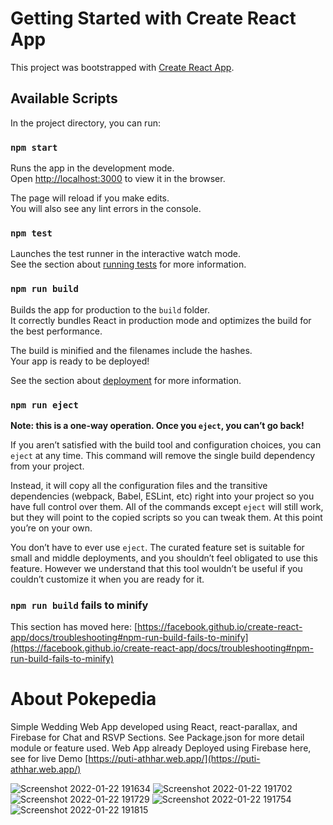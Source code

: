 # Getting Started with Create React App

This project was bootstrapped with [Create React App](https://github.com/facebook/create-react-app).

## Available Scripts

In the project directory, you can run:

### `npm start`

Runs the app in the development mode.\
Open [http://localhost:3000](http://localhost:3000) to view it in the browser.

The page will reload if you make edits.\
You will also see any lint errors in the console.

### `npm test`

Launches the test runner in the interactive watch mode.\
See the section about [running tests](https://facebook.github.io/create-react-app/docs/running-tests) for more information.

### `npm run build`

Builds the app for production to the `build` folder.\
It correctly bundles React in production mode and optimizes the build for the best performance.

The build is minified and the filenames include the hashes.\
Your app is ready to be deployed!

See the section about [deployment](https://facebook.github.io/create-react-app/docs/deployment) for more information.

### `npm run eject`

**Note: this is a one-way operation. Once you `eject`, you can’t go back!**

If you aren’t satisfied with the build tool and configuration choices, you can `eject` at any time. This command will remove the single build dependency from your project.

Instead, it will copy all the configuration files and the transitive dependencies (webpack, Babel, ESLint, etc) right into your project so you have full control over them. All of the commands except `eject` will still work, but they will point to the copied scripts so you can tweak them. At this point you’re on your own.

You don’t have to ever use `eject`. The curated feature set is suitable for small and middle deployments, and you shouldn’t feel obligated to use this feature. However we understand that this tool wouldn’t be useful if you couldn’t customize it when you are ready for it.

### `npm run build` fails to minify

This section has moved here: [https://facebook.github.io/create-react-app/docs/troubleshooting#npm-run-build-fails-to-minify](https://facebook.github.io/create-react-app/docs/troubleshooting#npm-run-build-fails-to-minify)

# About Pokepedia

Simple Wedding Web App developed using React, react-parallax, and Firebase for Chat and RSVP Sections. See Package.json for more detail module or feature used.
Web App already Deployed using Firebase here, see for live Demo [https://puti-athhar.web.app/](https://puti-athhar.web.app/)

![Screenshot 2022-01-22 191634](https://user-images.githubusercontent.com/5984684/150638365-79ceb4ae-c6e6-4a37-8822-c36fc9903302.jpg)
![Screenshot 2022-01-22 191702](https://user-images.githubusercontent.com/5984684/150638368-26cd6f3a-0b73-462f-953e-4b17bc669788.jpg)
![Screenshot 2022-01-22 191729](https://user-images.githubusercontent.com/5984684/150638374-6f3492f4-1835-4bb3-83bb-7fb233f6aff7.jpg)
![Screenshot 2022-01-22 191754](https://user-images.githubusercontent.com/5984684/150638377-a179b3db-85f9-471a-91fd-049765261bf4.jpg)
![Screenshot 2022-01-22 191815](https://user-images.githubusercontent.com/5984684/150638379-bfe1653d-9513-4fd8-a1f5-0fb17ce3d7a1.jpg)



